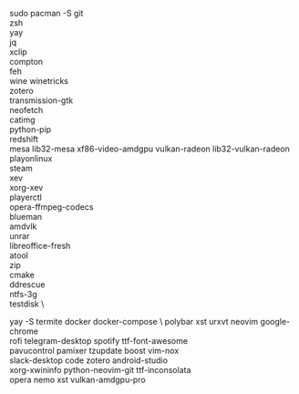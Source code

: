 sudo pacman -S git \
	       zsh \
	       yay \
	       jq \
	       xclip \
	       compton \
	       feh \
	       wine winetricks \
	       zotero \
	       transmission-gtk \
	       neofetch \
	       catimg \
	       python-pip \
	       redshift \
	       mesa lib32-mesa xf86-video-amdgpu vulkan-radeon lib32-vulkan-radeon  \
	       playonlinux \
	       steam \
	       xev \
	       xorg-xev \
	       playerctl \
	       opera-ffmpeg-codecs \
	       blueman \
	       amdvlk \
	       unrar  \
	       libreoffice-fresh \
	       atool \
	       zip \
	       cmake \
	       ddrescue \
	       ntfs-3g \
	       testdisk \

yay -S termite docker docker-compose \ 
polybar xst urxvt neovim google-chrome \
rofi telegram-desktop spotify ttf-font-awesome \
pavucontrol pamixer tzupdate boost vim-nox \
slack-desktop code zotero android-studio \
xorg-xwininfo python-neovim-git ttf-inconsolata \
opera nemo xst vulkan-amdgpu-pro 

